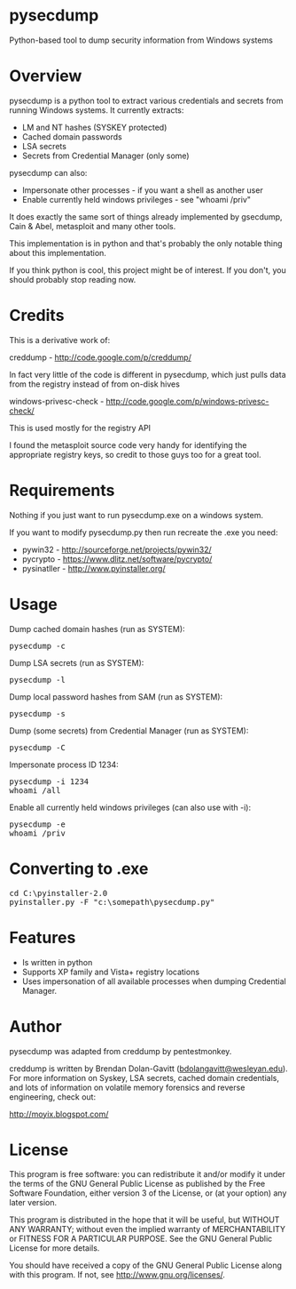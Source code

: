 pysecdump
=========

Python-based tool to dump security information from Windows systems

Overview
========

pysecdump is a python tool to extract various credentials and secrets from
running Windows systems.  It currently extracts:
* LM and NT hashes (SYSKEY protected)
* Cached domain passwords
* LSA secrets
* Secrets from Credential Manager (only some)

pysecdump can also:
* Impersonate other processes - if you want a shell as another user
* Enable currently held windows privileges - see "whoami /priv"

It does exactly the same sort of things already implemented by gsecdump,
Cain & Abel, metasploit and many other tools.

This implementation is in python and that's probably the only notable thing
about this implementation.

If you think python is cool, this project might be of interest.  If you don't,
you should probably stop reading now.

Credits
=======

This is a derivative work of:

creddump - http://code.google.com/p/creddump/

In fact very little of the code is different in pysecdump,
which just pulls data from the registry instead of from on-disk hives

windows-privesc-check - http://code.google.com/p/windows-privesc-check/

This is used mostly for the registry API

I found the metasploit source code very handy for identifying the
appropriate registry keys, so credit to those guys too for a great tool.

Requirements
============

Nothing if you just want to run pysecdump.exe on a windows system.

If you want to modify pysecdump.py then run recreate the .exe you need:

* pywin32 - http://sourceforge.net/projects/pywin32/
* pycrypto - https://www.dlitz.net/software/pycrypto/
* pysinatller - http://www.pyinstaller.org/

Usage
=====

Dump cached domain hashes (run as SYSTEM):
<pre>
pysecdump -c
</pre>

Dump LSA secrets (run as SYSTEM):
<pre>
pysecdump -l
</pre>

Dump local password hashes from SAM (run as SYSTEM):
<pre>
pysecdump -s
</pre>

Dump (some secrets) from Credential Manager (run as SYSTEM):
<pre>
pysecdump -C
</pre>

Impersonate process ID 1234:
<pre>
pysecdump -i 1234
whoami /all
</pre>

Enable all currently held windows privileges (can also use with -i):
<pre>
pysecdump -e
whoami /priv
</pre>
  
Converting to .exe
==================
<pre>
cd C:\pyinstaller-2.0
pyinstaller.py -F "c:\somepath\pysecdump.py"
</pre>
  
Features
========

* Is written in python
* Supports XP family and Vista+ registry locations
* Uses impersonation of all available processes when dumping Credential Manager.

Author
======

pysecdump was adapted from creddump by pentestmonkey.

creddump is written by Brendan Dolan-Gavitt (bdolangavitt@wesleyan.edu).
For more information on Syskey, LSA secrets, cached domain credentials,
and lots of information on volatile memory forensics and reverse
engineering, check out:

http://moyix.blogspot.com/

License
=======

This program is free software: you can redistribute it and/or modify
it under the terms of the GNU General Public License as published by
the Free Software Foundation, either version 3 of the License, or
(at your option) any later version.

This program is distributed in the hope that it will be useful,
but WITHOUT ANY WARRANTY; without even the implied warranty of
MERCHANTABILITY or FITNESS FOR A PARTICULAR PURPOSE.  See the
GNU General Public License for more details.

You should have received a copy of the GNU General Public License
along with this program.  If not, see <http://www.gnu.org/licenses/>.

